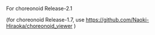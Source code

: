 For choreonoid Release-2.1

(for choreonoid Release-1.7, use https://github.com/Naoki-Hiraoka/choreonoid_viewer )